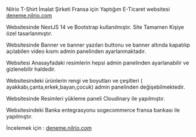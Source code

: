 Nilrio T-Shirt İmalat Şirketi Fransa için Yaptığım E-Ticaret websitesi  [deneme.nilrio.com](https://deneme.nilrio.com/) 

Websitesinde NextJS 14 ve Bootstrap kullanılmıştır. Site Tamamen Kişiye özel tasarlanmıştır.

Websitesinde Banner ve banner yazıları buttonu ve banner altında kapatılıp açılabilen video kısmı admin panelinden ayarlanmaktadır.

Websitesi Anasayfadaki resimlerin hepsi admin panelinden ayarlanabilir ve gizlenebilir haldedir.

Websitesindeki ürünlerin rengi ve boyutları ve çeşitleri ( ayakkabı,çanta,erkek,bayan,çocuk) admin panelinden değişebilmektedir.

Websitesinde Resimleri yükleme paneli Cloudinary ile yapılmıştır.

Websitesindeki Banka entegrasyonu sogecommerce fransa bankası ile yapılmıştır.

İncelemek için : [deneme.nilrio.com](https://deneme.nilrio.com/) 

